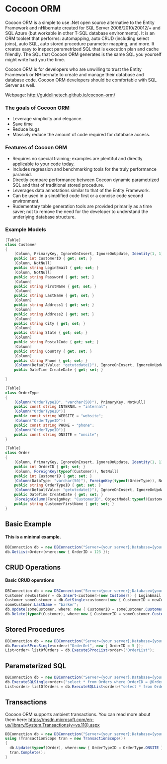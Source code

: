 # Cocoon ORM
Cocoon ORM is a simple to use .Net open source alternative to the Entity Framework and nHibernate created for SQL Server 2008/2010/20012/+ and SQL Azure (but workable in other T-SQL database environments).  It is an ORM toolset that performs: automapping, auto CRUD (including select joins), auto SQL, auto stored procedure parameter mapping, and more. It creates easy to inspect parametrized SQL that is execution plan and cache friendly.  The SQL that Cocoon ORM generates is the same SQL you yourself might write had you the time.  

Cocoon ORM is for developers who are unwilling to trust the Entity Framework or NHibernate to create and manage their database and database code.  Cocoon ORM developers should be comfortable with SQL Server as well.  

Webpage: http://guidelinetech.github.io/cocoon-orm/

### The goals of Cocoon ORM 
- Leverage simplicity and elegance.
- Save time
- Reduce bugs
- Massivly reduce the amount of code required for database access.  

### Features of Cocoon ORM
- Requires no special training; examples are plentiful and directly applicable to your code today.  
- Includes regression and benchmarking tools for the truly performance paranoid.  
- Directly compare performance between Cocoon dynamic parametrized SQL and that of traditional stored procedure.  
- Leverages data annotations similar to that of the Entity Framework.  
- Can be used in a simplified code first or a concise code second environment.
- Rudementary table generation tools are provided primarily as a time saver; not to remove the need for the developer to understand the underlying database structure.

### Example Models
```cs
[Table]
class Customer
{
    [Column, PrimaryKey, IgnoreOnInsert, IgnoreOnUpdate, Identity(1, 1)]
    public int CustomerID { get; set; }
    [Column, NotNull]
    public string LoginEmail { get; set; }
    [Column, NotNull]
    public string Password { get; set; }
    [Column]
    public string FirstName { get; set; }
    [Column]
    public string LastName { get; set; }
    [Column]
    public string Address1 { get; set; }
    [Column]
    public string Address2 { get; set; }
    [Column]
    public string City { get; set; }
    [Column]
    public string State { get; set; }
    [Column]
    public string PostalCode { get; set; }
    [Column]
    public string Country { get; set; }
    [Column]
    public string Phone { get; set; }
    [Column(DefaultValue: "getutcdate()"), IgnoreOnInsert, IgnoreOnUpdate, NotNull]
    public DateTime CreateDate { get; set; }
    
}

[Table]
class OrderType
{
    [Column("OrderTypeID", "varchar(50)"), PrimaryKey, NotNull]
    public const string INTERNAL = "internal";
    [Column("OrderTypeID")]
    public const string WEBSITE = "website";
    [Column("OrderTypeID")]
    public const string PHONE = "phone";
    [Column("OrderTypeID")]
    public const string ONSITE = "onsite";     
}

[Table]
class Order
{
    [Column, PrimaryKey, IgnoreOnInsert, IgnoreOnUpdate, Identity(1, 1)]
    public int OrderID { get; set; }
    [Column, ForeignKey(typeof(Customer)), NotNull]
    public int CustomerID { get; set; }
    [Column(DataType: "varchar(50)"), ForeignKey(typeof(OrderType)), NotNull]
    public string OrderTypeID { get; set; }
    [Column(DefaultValue: "getutcdate()"), IgnoreOnInsert, IgnoreOnUpdate, NotNull]
    public DateTime CreateDate { get; set; }
    [ForeignColumn(ForeignKey: "CustomerID", ObjectModel:typeof(Customer), OverrideName: "FirstName")]
    public string CustomerFirstName { get; set; }
}
```

## Basic Example
#### This is a minimal example.
```cs
DBConnection db = new DBConnection("Server={your server};Database={your database};Uid={user id};Pwd={password};");
db.GetList<Order>(where:new { OrderID = 123 });
```

## CRUD Operations
#### Basic CRUD operations
```cs
DBConnection db = new DBConnection("Server={your server};Database={your database};Uid={user id};Pwd={password};");
Customer newCustomer = db.Insert<customer>(new Customer() { LoginEmail = "customer@email.com", FirstName = "bob" });
Customer someCustomer = db.GetSingle<customer>(new { CustomerID = newCustomer.CustomerID });
someCustomer.LastName = "barker";
db.Update(someCustomer, where: new { CustomerID = someCustomer.CustomerID });
db.Delete(typeof(Customer), where:new { CustomerID = someCustomer.CustomerID });
```

## Stored Procedures
```cs
DBConnection db = new DBConnection("Server={your server};Database={your database};Uid={user id};Pwd={password};");
db.ExecuteSProcSingle<order>("OrderGet", new { OrderID = 5 });
List<order> listOfOrders = db.ExecuteSProcList<order>("OrderList");
```

## Parameterized SQL
```cs
DBConnection db = new DBConnection("Server={your server};Database={your database};Uid={user id};Pwd={password};");
db.ExecuteSQLSingle<order>("select * from Orders where OrderID = @OrderID", new { OrderID = 5 });
List<order> listOfOrders = db.ExecuteSQLList<order>("select * from Orders");
```

## Transactions
Cocoon ORM supports ambient transactions.
You can read more about them here: https://msdn.microsoft.com/en-us/library/System.Transactions(v=vs.110).aspx
```cs
DBConnection db = new DBConnection("Server={your server};Database={your database};Uid={user id};Pwd={password};");
using (TransactionScope tran = new TransactionScope())
{
  db.Update(typeof(Order), where:new { OrderTypeID = OrderType.ONSITE }, new { OrderID = 2 });
  tran.Complete();
}
```
